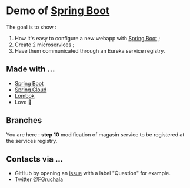 # Demo of [Spring Boot](https://projects.spring.io/spring-boot/)

The goal is to show :
1. How it's easy to configure a new webapp with [Spring Boot](https://projects.spring.io/spring-boot/) ;
2. Create 2 microservices ;
3. Have them communicated through an Eureka service registry.

## Made with ...
* [Spring Boot](http://projects.spring.io/spring-boot/)
* [Spring Cloud](https://projects.spring.io/spring-cloud/)
* [Lombok](https://projectlombok.org/)
* Love :sparkling_heart:

## Branches

You are here : **step 10** modification of magasin service to be registered at the services registry. 


## Contacts via ...
* GitHub by opening an [issue](https://github.com/fgruchala/demo-spring-boot/issues) with a label "Question" for example.
* Twitter [@FGruchala](https://twitter.com/FGruchala)
